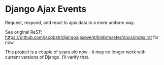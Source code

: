 Django Ajax Events
===============

Request, respond, and react to ajax data in a more uniform way.

See original ReST: https://github.com/jacobstr/djangoajaxevent/blob/master/docs/index.rst for now.

This project is a couple of years old now - it may no longer work with current
versions of Django. I'll verify that.
